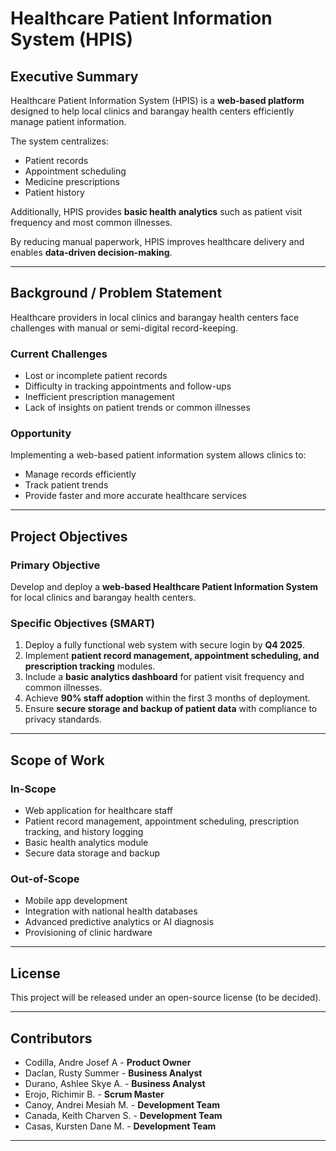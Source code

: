 # Healthcare Patient Information System (HPIS)

## Executive Summary

Healthcare Patient Information System (HPIS) is a **web-based platform** designed to help local clinics and barangay health centers efficiently manage patient information.

The system centralizes:

* Patient records
* Appointment scheduling
* Medicine prescriptions
* Patient history

Additionally, HPIS provides **basic health analytics** such as patient visit frequency and most common illnesses.

By reducing manual paperwork, HPIS improves healthcare delivery and enables **data-driven decision-making**.

---

## Background / Problem Statement

Healthcare providers in local clinics and barangay health centers face challenges with manual or semi-digital record-keeping.

### Current Challenges

* Lost or incomplete patient records
* Difficulty in tracking appointments and follow-ups
* Inefficient prescription management
* Lack of insights on patient trends or common illnesses

### Opportunity

Implementing a web-based patient information system allows clinics to:

* Manage records efficiently
* Track patient trends
* Provide faster and more accurate healthcare services

---

## Project Objectives

### Primary Objective

Develop and deploy a **web-based Healthcare Patient Information System** for local clinics and barangay health centers.

### Specific Objectives (SMART)

1. Deploy a fully functional web system with secure login by **Q4 2025**.
2. Implement **patient record management, appointment scheduling, and prescription tracking** modules.
3. Include a **basic analytics dashboard** for patient visit frequency and common illnesses.
4. Achieve **90% staff adoption** within the first 3 months of deployment.
5. Ensure **secure storage and backup of patient data** with compliance to privacy standards.

---

## Scope of Work

### In-Scope

* Web application for healthcare staff
* Patient record management, appointment scheduling, prescription tracking, and history logging
* Basic health analytics module
* Secure data storage and backup

### Out-of-Scope

* Mobile app development
* Integration with national health databases
* Advanced predictive analytics or AI diagnosis
* Provisioning of clinic hardware

---

## License

This project will be released under an open-source license (to be decided).

---

## Contributors

* Codilla, Andre Josef A - **Product Owner**
* Daclan, Rusty Summer - **Business Analyst**
* Durano, Ashlee Skye A. - **Business Analyst**
* Erojo, Richimir B. - **Scrum Master**
* Canoy, Andrei Mesiah M. - **Development Team**  
* Canada, Keith Charven S. - **Development Team**
* Casas, Kursten Dane M. - **Development Team**  

---
